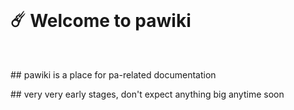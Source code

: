 <br>
<h1>
  ☄️ Welcome to pawiki
</h1>
<br>
<p>
  ## pawiki is a place for pa-related documentation
</p>
<p>
  ## very very early stages, don't expect anything big anytime soon
</p>
<br>
